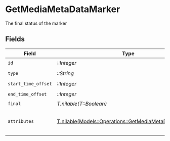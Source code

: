 # GetMediaMetaDataMarker

The final status of the marker


## Fields

| Field                                                                                                              | Type                                                                                                               | Required                                                                                                           | Description                                                                                                        | Example                                                                                                            |
| ------------------------------------------------------------------------------------------------------------------ | ------------------------------------------------------------------------------------------------------------------ | ------------------------------------------------------------------------------------------------------------------ | ------------------------------------------------------------------------------------------------------------------ | ------------------------------------------------------------------------------------------------------------------ |
| `id`                                                                                                               | *::Integer*                                                                                                        | :heavy_check_mark:                                                                                                 | N/A                                                                                                                | 306970                                                                                                             |
| `type`                                                                                                             | *::String*                                                                                                         | :heavy_check_mark:                                                                                                 | N/A                                                                                                                | credits                                                                                                            |
| `start_time_offset`                                                                                                | *::Integer*                                                                                                        | :heavy_check_mark:                                                                                                 | N/A                                                                                                                | 4176050                                                                                                            |
| `end_time_offset`                                                                                                  | *::Integer*                                                                                                        | :heavy_check_mark:                                                                                                 | N/A                                                                                                                | 4393389                                                                                                            |
| `final`                                                                                                            | *T.nilable(T::Boolean)*                                                                                            | :heavy_minus_sign:                                                                                                 | N/A                                                                                                                | true                                                                                                               |
| `attributes`                                                                                                       | [T.nilable(Models::Operations::GetMediaMetaDataAttributes)](../../models/operations/getmediametadataattributes.md) | :heavy_minus_sign:                                                                                                 | Attributes associated with the marker.                                                                             |                                                                                                                    |